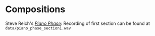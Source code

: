 # Compositions

Steve Reich's [_Piano Phase_](https://en.wikipedia.org/wiki/Piano_Phase): Recording of first section can be found at `data/piano_phase_section1.wav`
